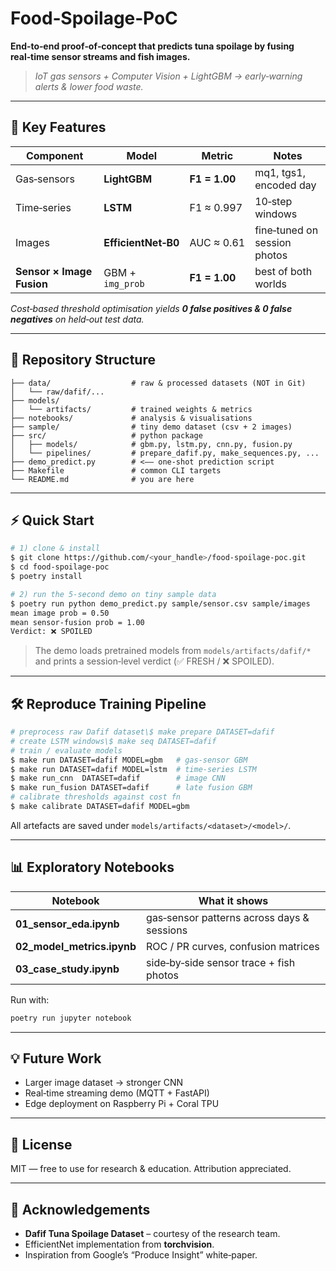 # Food‑Spoilage‑PoC

**End‑to‑end proof‑of‑concept that predicts tuna spoilage by fusing real‑time sensor streams and fish images.**

> *IoT gas sensors + Computer Vision + LightGBM → early‑warning alerts & lower food waste.*

---

## 🌟 Key Features

| Component                 | Model               | Metric        | Notes                        |
| ------------------------- | ------------------- | ------------- | ---------------------------- |
| Gas‑sensors               | **LightGBM**        | **F1 = 1.00** | mq1, tgs1, encoded day       |
| Time‑series               | **LSTM**            | F1 ≈ 0.997    | 10‑step windows              |
| Images                    | **EfficientNet‑B0** | AUC ≈ 0.61    | fine‑tuned on session photos |
| **Sensor × Image Fusion** | GBM + `img_prob`    | **F1 = 1.00** | best of both worlds          |

*Cost‑based threshold optimisation yields ****0 false positives & 0 false negatives**** on held‑out test data.*

---

## 📂 Repository Structure

```
├── data/                  # raw & processed datasets (NOT in Git)
│   └── raw/dafif/...
├── models/
│   └── artifacts/         # trained weights & metrics
├── notebooks/             # analysis & visualisations
├── sample/                # tiny demo dataset (csv + 2 images)
├── src/                   # python package
│   ├── models/            # gbm.py, lstm.py, cnn.py, fusion.py
│   └── pipelines/         # prepare_dafif.py, make_sequences.py, ...
├── demo_predict.py        # <–– one‑shot prediction script
├── Makefile               # common CLI targets
└── README.md              # you are here
```

---

## ⚡ Quick Start

```bash
# 1) clone & install
$ git clone https://github.com/<your_handle>/food-spoilage-poc.git
$ cd food-spoilage-poc
$ poetry install

# 2) run the 5‑second demo on tiny sample data
$ poetry run python demo_predict.py sample/sensor.csv sample/images
mean image prob = 0.50
mean sensor‑fusion prob = 1.00
Verdict: ❌ SPOILED
```

> The demo loads pretrained models from `models/artifacts/dafif/*` and prints a session‑level verdict (✅ FRESH / ❌ SPOILED).

---

## 🛠  Reproduce Training Pipeline

```bash
# preprocess raw Dafif dataset\$ make prepare DATASET=dafif
# create LSTM windows\$ make seq DATASET=dafif
# train / evaluate models
$ make run DATASET=dafif MODEL=gbm   # gas‑sensor GBM
$ make run DATASET=dafif MODEL=lstm  # time‑series LSTM
$ make run_cnn  DATASET=dafif        # image CNN
$ make run_fusion DATASET=dafif      # late fusion GBM
# calibrate thresholds against cost fn
$ make calibrate DATASET=dafif MODEL=gbm
```

All artefacts are saved under `models/artifacts/<dataset>/<model>/`.

---

## 📊 Exploratory Notebooks

| Notebook                     | What it shows                              |
| ---------------------------- | ------------------------------------------ |
| **01\_sensor\_eda.ipynb**    | gas‑sensor patterns across days & sessions |
| **02\_model\_metrics.ipynb** | ROC / PR curves, confusion matrices        |
| **03\_case\_study.ipynb**    | side‑by‑side sensor trace + fish photos    |

Run with:

```bash
poetry run jupyter notebook
```

---

## 💡 Future Work

- Larger image dataset → stronger CNN
- Real‑time streaming demo (MQTT + FastAPI)
- Edge deployment on Raspberry Pi + Coral TPU

---

## 📜 License

MIT — free to use for research & education. Attribution appreciated.

---

## 🙏 Acknowledgements

- **Dafif Tuna Spoilage Dataset** – courtesy of the research team.
- EfficientNet implementation from **torchvision**.
- Inspiration from Google’s “Produce Insight” white‑paper.

